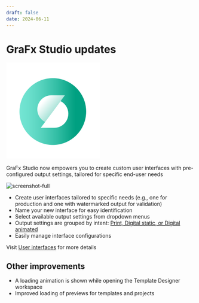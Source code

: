 ```yaml
---
draft: false
date: 2024-06-11
---
```


# GraFx Studio updates

![rn_icon](icon-GraFx-Studio.svg)

GraFx Studio now empowers you to create custom user interfaces with pre-configured output settings, tailored for specific end-user needs

![screenshot-full](/release-notes/releasenotesassets/user-interface.png)

<!-- more -->

- Create user interfaces tailored to specific needs (e.g., one for production and one with watermarked output for validation) 
- Name your new interface for easy identification 
- Select available output settings from dropdown menus 
- Output settings are grouped by intent: [Print, Digital static, or Digital animated](../../../../../GraFx-Studio/concepts/layout-intent/)
- Easily manage interface configurations

Visit [User interfaces](../../../../../GraFx-Studio/concepts/user-interface/) for more details

## Other improvements

- A loading animation is shown while opening the Template Designer workspace
- Improved loading of previews for templates and projects
